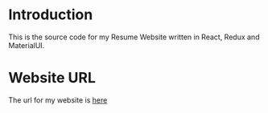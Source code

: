 # Introduction
This is the source code for my Resume Website written in React, Redux and MaterialUI.

# Website URL
The url for my website is [here](https://michaeljohnson.xyz)

